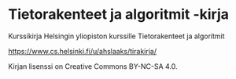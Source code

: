 # Tietorakenteet ja algoritmit -kirja

Kurssikirja Helsingin yliopiston kurssille Tietorakenteet ja algoritmit

https://www.cs.helsinki.fi/u/ahslaaks/tirakirja/

Kirjan lisenssi on Creative Commons BY-NC-SA 4.0.
